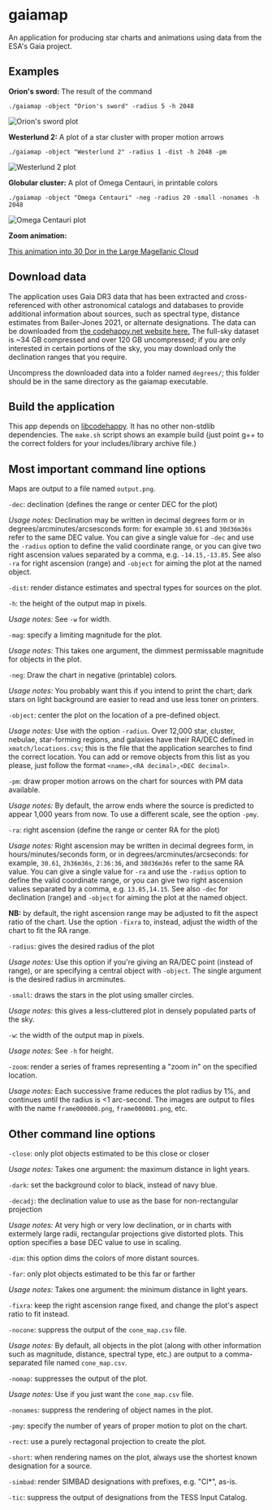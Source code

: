 # gaiamap

An application for producing star charts and animations using data from the ESA's Gaia project.

## Examples

**Orion's sword:** The result of the command

`./gaiamap -object "Orion's sword" -radius 5 -h 2048`

![Orion's sword plot](assets/sword.png)

**Westerlund 2:** A plot of a star cluster with proper motion arrows

`./gaiamap -object "Westerlund 2" -radius 1 -dist -h 2048 -pm`

![Westerlund 2 plot](assets/west2.png)

**Globular cluster:** A plot of Omega Centauri, in printable colors

`./gaiamap -object "Omega Centauri" -neg -radius 20 -small -nonames -h 2048`

![Omega Centauri plot](assets/omecen.png)

**Zoom animation:** 

[This animation into 30 Dor in the Large Magellanic Cloud](https://www.youtube.com/watch?v=5mAb7wOL8_0)

## Download data

The application uses Gaia DR3 data that has been extracted and cross-referenced with other astronomical catalogs and databases to provide additional information about sources, such as spectral type, distance estimates from Bailer-Jones 2021, or alternate designations. The data can be downloaded from [the codehappy.net website here.](https://www.codehappy.net/stars/gaia-degrees.html) The full-sky dataset is ~34 GB compressed and over 120 GB uncompressed; if you are only interested in certain portions of the sky, you may download only the declination ranges that you require.

Uncompress the downloaded data into a folder named `degrees/`; this folder should be in the same directory as the gaiamap executable.

## Build the application

This app depends on [libcodehappy](https://github.com/codehappy-net/libcodehappy). It has no other non-stdlib dependencies. The `make.sh` script shows an example build (just point g++ to the correct folders for your includes/library archive file.)

## Most important command line options

Maps are output to a file named `output.png`.

`-dec`: declination (defines the range or center DEC for the plot)

*Usage notes:* Declination may be written in decimal degrees form or in degrees/arcminutes/arcsesconds form: for example `30.61` and `30d36m36s` refer to the same DEC value. You can give a single value for `-dec` and use the `-radius` option to define the valid coordinate range, or you can give two right ascension values separated by a comma, e.g. `-14.15,-13.85`. See also `-ra` for right ascension (range) and `-object` for aiming the plot at the named object.

`-dist`: render distance estimates and spectral types for sources on the plot.

`-h`: the height of the output map in pixels.

*Usage notes:* See `-w` for width.

`-mag`: specify a limiting magnitude for the plot.

*Usage notes:* This takes one argument, the dimmest permissable magnitude for objects in the plot.

`-neg`: Draw the chart in negative (printable) colors.

*Usage notes:* You probably want this if you intend to print the chart; dark stars on light background are easier to read and use less toner on printers.

`-object`: center the plot on the location of a pre-defined object.

*Usage notes:* Use with the option `-radius`. Over 12,000 star, cluster, nebulae, star-forming regions, and galaxies have their RA/DEC defined in `xmatch/locations.csv`; this is the file that the application searches to find the correct location. You can add or remove objects from this list as you please, just follow the format `<name>,<RA decimal>,<DEC decimal>`.

`-pm`: draw proper motion arrows on the chart for sources with PM data available.

*Usage notes:* By default, the arrow ends where the source is predicted to appear 1,000 years from now. To use a different scale, see the option `-pmy`.

`-ra`: right ascension (define the range or center RA for the plot)

*Usage notes:* Right ascension may be written in decimal degrees form, in hours/minutes/seconds form, or in degrees/arcminutes/arcseconds: for example, `30.61`, `2h36m36s`, `2:36:36`, and `30d36m36s` refer to the same RA value. You can give a single value for `-ra` and use the `-radius` option to define the valid coordinate range, or you can give two right ascension values separated by a comma, e.g. `13.85,14.15`. See also `-dec` for declination (range) and `-object` for aiming the plot at the named object.

**NB:** by default, the right ascension range may be adjusted to fit the aspect ratio of the chart. Use the option `-fixra` to, instead, adjust the width of the chart to fit the RA range.

`-radius`: gives the desired radius of the plot

*Usage notes:* Use this option if you're giving an RA/DEC point (instead of range), or are specifying a central object with `-object`. The single argument is the desired radius in arcminutes.

`-small`: draws the stars in the plot using smaller circles.

*Usage notes:* this gives a less-cluttered plot in densely populated parts of the sky.

`-w`: the width of the output map in pixels.

*Usage notes:*  See `-h` for height. 

`-zoom`: render a series of frames representing a "zoom in" on the specified location.

*Usage notes:* Each successive frame reduces the plot radius by 1%, and continues until the radius is <1 arc-second. The images are output to files with the name `frame000000.png`, `frame000001.png`, etc.

## Other command line options

`-close`: only plot objects estimated to be this close or closer

*Usage notes:* Takes one argument: the maximum distance in light years.

`-dark`: set the background color to black, instead of navy blue.

`-decadj`: the declination value to use as the base for non-rectangular projection

*Usage notes:* At very high or very low declination, or in charts with extermely large radii, rectangular projections give distorted plots. This option specifies a base DEC value to use in scaling.

`-dim`: this option dims the colors of more distant sources.

`-far`: only plot objects estimated to be this far or farther

*Usage notes:* Takes one argument: the minimum distance in light years.

`-fixra`: keep the right ascension range fixed, and change the plot's aspect ratio to fit instead.

`-nocone`: suppress the output of the `cone_map.csv` file.

*Usage notes:* By default, all objects in the plot (along with other information such as magnitude, distance, spectral type, etc.) are output to a comma-separated file named `cone_map.csv`.

`-nomap`: suppresses the output of the plot.

*Usage notes:* Use if you just want the `cone_map.csv` file.

`-nonames`: suppress the rendering of object names in the plot.

`-pmy`: specify the number of years of proper motion to plot on the chart.

`-rect`: use a purely rectagonal projection to create the plot.

`-short`: when rendering names on the plot, always use the shortest known designation for a source.

`-simbad`: render SIMBAD designations with prefixes, e.g. "Cl*", as-is.

`-tic`: suppress the output of designations from the TESS Input Catalog.

